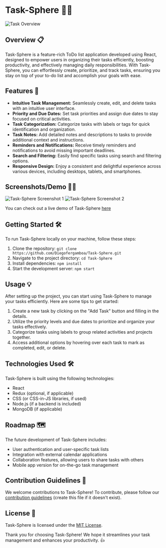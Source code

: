 # Task-Sphere 📝🌐

![Task Overview](https://github.com/Diegofergamboa/Task-Sphere/assets/72028938/7e05e61e-c8b9-476c-8c40-7bfdd7ad5989)


## Overview 📋

Task-Sphere is a feature-rich ToDo list application developed using React, designed to empower users in organizing their tasks efficiently, boosting productivity, and effectively managing daily responsibilities. With Task-Sphere, you can effortlessly create, prioritize, and track tasks, ensuring you stay on top of your to-do list and accomplish your goals with ease.

## Features 🚀

- **Intuitive Task Management:** Seamlessly create, edit, and delete tasks with an intuitive user interface.
- **Priority and Due Dates:** Set task priorities and assign due dates to stay focused on critical activities.
- **Task Categorization:** Categorize tasks with labels or tags for quick identification and organization.
- **Task Notes:** Add detailed notes and descriptions to tasks to provide additional context and instructions.
- **Reminders and Notifications:** Receive timely reminders and notifications to avoid missing important deadlines.
- **Search and Filtering:** Easily find specific tasks using search and filtering options.
- **Responsive Design:** Enjoy a consistent and delightful experience across various devices, including desktops, tablets, and smartphones.

## Screenshots/Demo 📸🎥

![Task-Sphere Screenshot 1](https://github.com/Diegofergamboa/Task-Sphere/assets/72028938/ed7fb4c8-7f3c-4bfb-a39c-70c2a15fa9ff)
![Task-Sphere Screenshot 2](https://github.com/Diegofergamboa/Task-Sphere/assets/72028938/840226b9-9af4-49ed-9ee8-f7d2af79b1ab)


You can check out a live demo of Task-Sphere [here](https://verdant-speculoos-8b2994.netlify.app/)

## Getting Started 🛠️

To run Task-Sphere locally on your machine, follow these steps:

1. Clone the repository: `git clone https://github.com/Diegofergamboa/Task-Sphere.git`
2. Navigate to the project directory: `cd Task-Sphere`
3. Install dependencies: `npm install`
4. Start the development server: `npm start`

## Usage 💡

After setting up the project, you can start using Task-Sphere to manage your tasks efficiently. Here are some tips to get started:

1. Create a new task by clicking on the "Add Task" button and filling in the details.
2. Utilize the priority levels and due dates to prioritize and organize your tasks effectively.
3. Categorize tasks using labels to group related activities and projects together.
4. Access additional options by hovering over each task to mark as completed, edit, or delete.

## Technologies Used 🛠️

Task-Sphere is built using the following technologies:

- React
- Redux (optional, if applicable)
- CSS (or CSS-in-JS libraries, if used)
- Node.js (if a backend is included)
- MongoDB (if applicable)

## Roadmap 🗺️

The future development of Task-Sphere includes:

- User authentication and user-specific task lists
- Integration with external calendar applications
- Collaboration features, allowing users to share tasks with others
- Mobile app version for on-the-go task management

## Contribution Guidelines 🤝

We welcome contributions to Task-Sphere! To contribute, please follow our [contribution guidelines](CONTRIBUTING.md) (create this file if it doesn't exist).

## License 📜

Task-Sphere is licensed under the [MIT License](LICENSE).

Thank you for choosing Task-Sphere! We hope it streamlines your task management and enhances your productivity. 👍
